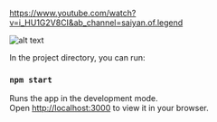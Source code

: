 https://www.youtube.com/watch?v=i_HU1G2V8CI&ab_channel=saiyan.of.legend

![alt text](https://ibb.co/fCh8dSv)




In the project directory, you can run:

### `npm start`

Runs the app in the development mode.\
Open [http://localhost:3000](http://localhost:3000) to view it in your browser.

